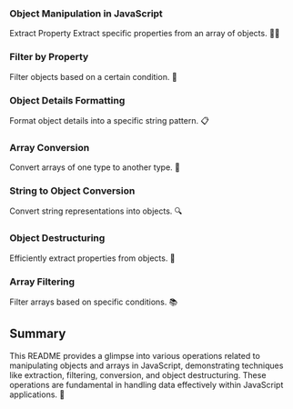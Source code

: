 ### Object Manipulation in JavaScript
Extract Property
Extract specific properties from an array of objects. 🧑‍💼

### Filter by Property
Filter objects based on a certain condition. 🛒

### Object Details Formatting
Format object details into a specific string pattern. 📋

### Array Conversion
Convert arrays of one type to another type. 🔄

### String to Object Conversion
Convert string representations into objects. 🔍

### Object Destructuring
Efficiently extract properties from objects. 🧩

### Array Filtering
Filter arrays based on specific conditions. 📚

## Summary
This README provides a glimpse into various operations related to manipulating objects and arrays in JavaScript, demonstrating techniques like extraction, filtering, conversion, and object destructuring. These operations are fundamental in handling data effectively within JavaScript applications. 🚀